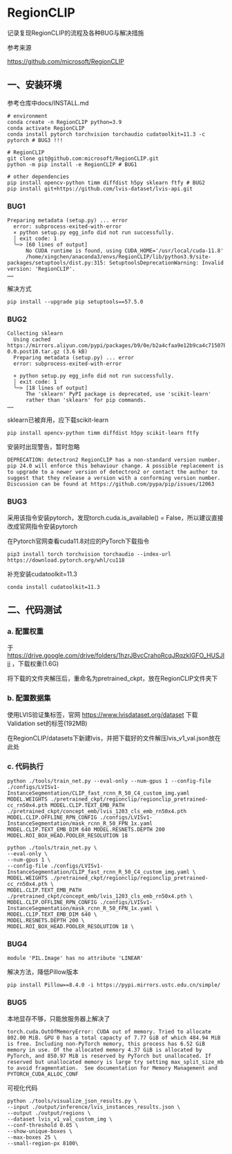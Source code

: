 # RegionCLIP
记录复现RegionCLIP的流程及各种BUG与解决措施

参考来源

https://github.com/microsoft/RegionCLIP

## 一、安装环境
参考仓库中docs/INSTALL.md
```
# environment
conda create -n RegionCLIP python=3.9
conda activate RegionCLIP
conda install pytorch torchvision torchaudio cudatoolkit=11.3 -c pytorch # BUG3 !!!

# RegionCLIP
git clone git@github.com:microsoft/RegionCLIP.git
python -m pip install -e RegionCLIP # BUG1

# other dependencies
pip install opencv-python timm diffdist h5py sklearn ftfy # BUG2
pip install git+https://github.com/lvis-dataset/lvis-api.git
```
### BUG1
```
Preparing metadata (setup.py) ... error
  error: subprocess-exited-with-error
  × python setup.py egg_info did not run successfully.
  │ exit code: 1
  ╰─> [60 lines of output]
      No CUDA runtime is found, using CUDA_HOME='/usr/local/cuda-11.8'
      /home/xingchen/anaconda3/envs/RegionCLIP/lib/python3.9/site-packages/setuptools/dist.py:315: SetuptoolsDeprecationWarning: Invalid version: 'RegionCLIP'.
……
```
解决方式
```
pip install --upgrade pip setuptools==57.5.0
```
### BUG2
```
Collecting sklearn
  Using cached https://mirrors.aliyun.com/pypi/packages/b9/0e/b2a4cfaa9e12b9ca4c71507bc26d2c99d75de172c0088c9835a98cf146ff/sklearn-0.0.post10.tar.gz (3.6 kB)
  Preparing metadata (setup.py) ... error
  error: subprocess-exited-with-error

  × python setup.py egg_info did not run successfully.
  │ exit code: 1
  ╰─> [18 lines of output]
      The 'sklearn' PyPI package is deprecated, use 'scikit-learn'
      rather than 'sklearn' for pip commands.
……
```
sklearn已被弃用，应下载scikit-learn
```
pip install opencv-python timm diffdist h5py scikit-learn ftfy 
```
安装时出现警告，暂时忽略
```
DEPRECATION: detectron2 RegionCLIP has a non-standard version number. pip 24.0 will enforce this behaviour change. A possible replacement is to upgrade to a newer version of detectron2 or contact the author to suggest that they release a version with a conforming version number. Discussion can be found at https://github.com/pypa/pip/issues/12063
```
### BUG3
采用该指令安装pytorch，发现torch.cuda.is_available() = False，所以建议直接改成官网指令安装pytorch

在Pytorch官网查看cuda11.8对应的PyTorch下载指令
```
pip3 install torch torchvision torchaudio --index-url https://download.pytorch.org/whl/cu118
```
补充安装cudatoolkit=11.3
```
conda install cudatoolkit=11.3
```
## 二、代码测试
### a. 配置权重
于 https://drive.google.com/drive/folders/1hzrJBvcCrahoRcqJRqzkIGFO_HUSJIii ，下载权重(1.6G)

将下载的文件夹解压后，重命名为pretrained_ckpt，放在RegionCLIP文件夹下
### b. 配置数据集
使用LVIS验证集标签，官网 https://www.lvisdataset.org/dataset 下载Validation set的标签(192MB)

在RegionCLIP/datasets下新建lvis，并把下载好的文件解压lvis_v1_val.json放在此处

### c. 代码执行
```
python ./tools/train_net.py --eval-only --num-gpus 1 --config-file ./configs/LVISv1-InstanceSegmentation/CLIP_fast_rcnn_R_50_C4_custom_img.yaml MODEL.WEIGHTS ./pretrained_ckpt/regionclip/regionclip_pretrained-cc_rn50x4.pth MODEL.CLIP.TEXT_EMB_PATH ./pretrained_ckpt/concept_emb/lvis_1203_cls_emb_rn50x4.pth MODEL.CLIP.OFFLINE_RPN_CONFIG ./configs/LVISv1-InstanceSegmentation/mask_rcnn_R_50_FPN_1x.yaml MODEL.CLIP.TEXT_EMB_DIM 640 MODEL.RESNETS.DEPTH 200 MODEL.ROI_BOX_HEAD.POOLER_RESOLUTION 18 
```
```
python ./tools/train_net.py \
--eval-only \
--num-gpus 1 \
--config-file ./configs/LVISv1-InstanceSegmentation/CLIP_fast_rcnn_R_50_C4_custom_img.yaml \
MODEL.WEIGHTS ./pretrained_ckpt/regionclip/regionclip_pretrained-cc_rn50x4.pth \
MODEL.CLIP.TEXT_EMB_PATH ./pretrained_ckpt/concept_emb/lvis_1203_cls_emb_rn50x4.pth \
MODEL.CLIP.OFFLINE_RPN_CONFIG ./configs/LVISv1-InstanceSegmentation/mask_rcnn_R_50_FPN_1x.yaml \
MODEL.CLIP.TEXT_EMB_DIM 640 \
MODEL.RESNETS.DEPTH 200 \
MODEL.ROI_BOX_HEAD.POOLER_RESOLUTION 18 \
```
### BUG4
```
module 'PIL.Image' has no attribute 'LINEAR'
```
解决方法，降低Pillow版本
```
pip install Pillow==8.4.0 -i https://pypi.mirrors.ustc.edu.cn/simple/
```
### BUG5
本地显存不够，只能放服务器上解决了
```
torch.cuda.OutOfMemoryError: CUDA out of memory. Tried to allocate 802.00 MiB. GPU 0 has a total capacty of 7.77 GiB of which 484.94 MiB is free. Including non-PyTorch memory, this process has 6.52 GiB memory in use. Of the allocated memory 4.37 GiB is allocated by PyTorch, and 850.97 MiB is reserved by PyTorch but unallocated. If reserved but unallocated memory is large try setting max_split_size_mb to avoid fragmentation.  See documentation for Memory Management and PYTORCH_CUDA_ALLOC_CONF
```
可视化代码
```
python ./tools/visualize_json_results.py \
--input ./output/inference/lvis_instances_results.json \
--output ./output/regions \
--dataset lvis_v1_val_custom_img \
--conf-threshold 0.05 \
--show-unique-boxes \
--max-boxes 25 \
--small-region-px 8100\ 

```
